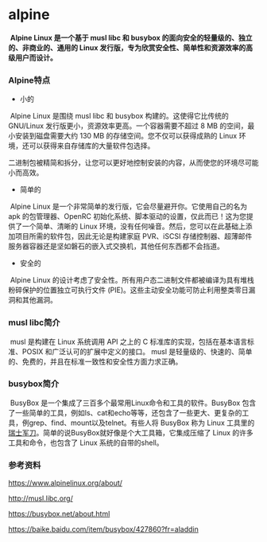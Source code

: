 # alpine

​		**Alpine Linux 是一个基于 musl libc 和 busybox 的面向安全的轻量级的、独立的、非商业的、通用的  Linux 发行版，专为欣赏安全性、简单性和资源效率的高级用户而设计。**

### Alpine特点

- 小的

​		Alpine Linux 是围绕 musl libc 和 busybox 构建的。这使得它比传统的 GNU/Linux 发行版更小，资源效率更高。一个容器需要不超过 8 MB 的空间，最小安装到磁盘需要大约 130 MB 的存储空间。您不仅可以获得成熟的 Linux 环境，还可以获得来自存储库的大量软件包选择。

​	二进制包被精简和拆分，让您可以更好地控制安装的内容，从而使您的环境尽可能小而高效。

- 简单的

​	Alpine Linux 是一个非常简单的发行版，它会尽量避开你。它使用自己的名为 apk 的包管理器、OpenRC 初始化系统、脚本驱动的设置，仅此而已！这为您提供了一个简单、清晰的 Linux 环境，没有任何噪音。然后，您可以在此基础上添加项目所需的软件包，因此无论是构建家庭 PVR、iSCSI 存储控制器、超薄邮件服务器容器还是坚如磐石的嵌入式交换机，其他任何东西都不会挡道。

- 安全的

​	Alpine Linux 的设计考虑了安全性。所有用户态二进制文件都被编译为具有堆栈粉碎保护的位置独立可执行文件 (PIE)。这些主动安全功能可防止利用整类零日漏洞和其他漏洞。

### musl libc简介

​	musl 是构建在 Linux 系统调用 API 之上的 C 标准库的实现，包括在基本语言标准、POSIX 和广泛认可的扩展中定义的接口。 musl 是轻量级的、快速的、简单的、免费的，并且在标准一致性和安全性方面力求正确。

### busybox简介

​	BusyBox 是一个集成了三百多个最常用Linux命令和工具的软件。BusyBox 包含了一些简单的工具，例如ls、cat和echo等等，还包含了一些更大、更复杂的工具，例grep、find、mount以及telnet。有些人将 BusyBox 称为 Linux 工具里的[瑞士军刀](https://baike.baidu.com/item/瑞士军刀/152816)。简单的说BusyBox就好像是个大工具箱，它集成压缩了 Linux 的许多工具和命令，也包含了 Linux 系统的自带的shell。



### 参考资料

https://www.alpinelinux.org/about/

http://musl.libc.org/

https://busybox.net/about.html

https://baike.baidu.com/item/busybox/427860?fr=aladdin